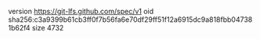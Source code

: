 version https://git-lfs.github.com/spec/v1
oid sha256:c3a9399b61cb3ff0f7b56fa6e70df29ff51f12a6915dc9a818fbb047381b62f4
size 4732
